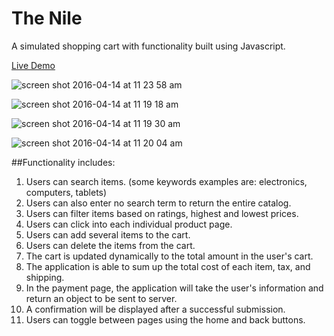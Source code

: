 # The Nile

A simulated shopping cart with functionality built using Javascript.

[Live Demo](https://nile.herokuapp.com/)

![screen shot 2016-04-14 at 11 23 58 am](https://cloud.githubusercontent.com/assets/528146/14539010/4c52bdea-0233-11e6-8ff6-07ac22969f08.png)

![screen shot 2016-04-14 at 11 19 18 am](https://cloud.githubusercontent.com/assets/528146/14539022/59a0d540-0233-11e6-9788-a2888d3a4a4e.png)

![screen shot 2016-04-14 at 11 19 30 am](https://cloud.githubusercontent.com/assets/528146/14539025/5c35fca4-0233-11e6-9d4e-d68c88a33720.png)

![screen shot 2016-04-14 at 11 20 04 am](https://cloud.githubusercontent.com/assets/528146/14539028/5ec48a62-0233-11e6-8245-6d2cc3a24c74.png)

##Functionality includes:
1. Users can search items.  (some keywords examples are: electronics, computers, tablets)
2. Users can also enter no search term to return the entire catalog.
3. Users can filter items based on ratings, highest and lowest prices.
4. Users can click into each individual product page.
5. Users can add several items to the cart.
6. Users can delete the items from the cart.
7. The cart is updated dynamically to the total amount in the user's cart.
8. The application is able to sum up the total cost of each item, tax, and shipping.
9. In the payment page, the application will take the user's information and return an object to be sent to server.
10. A confirmation will be displayed after a successful submission.
11. Users can toggle between pages using the home and back buttons.
